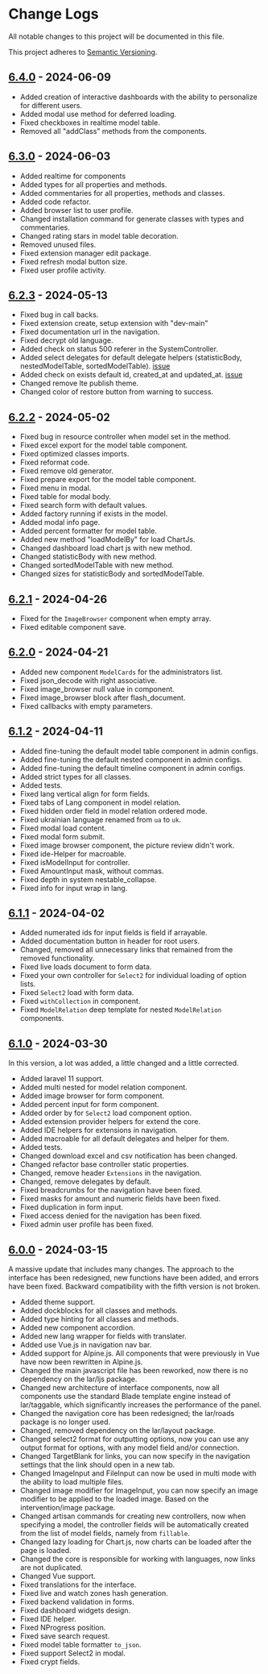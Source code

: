 # Change Logs

All notable changes to this project will be documented in this file.

This project adheres to [Semantic Versioning](http://semver.org/).

## [6.4.0](https://github.com/bfg-s/admin/compare/6.3.0...6.4.0) - 2024-06-09
* Added creation of interactive dashboards with the ability to personalize for different users.
* Added modal use method for deferred loading.
* Fixed checkboxes in realtime model table.
* Removed all "addClass" methods from the components.

## [6.3.0](https://github.com/bfg-s/admin/compare/6.2.3...6.3.0) - 2024-06-03

* Added realtime for components
* Added types for all properties and methods.
* Added commentaries for all properties, methods and classes.
* Added code refactor.
* Added browser list to user profile.
* Changed installation command for generate classes with types and commentaries.
* Changed rating stars in model table decoration.
* Removed unused files.
* Fixed extension manager edit package.
* Fixed refresh modal button size.
* Fixed user profile activity.

## [6.2.3](https://github.com/bfg-s/admin/compare/6.2.2...6.2.3) - 2024-05-13

* Fixed bug in call backs.
* Fixed extension create, setup extension with "dev-main"
* Fixed documentation url in the navigation.
* Fixed decrypt old language.
* Added check on status 500 referer in the SystemController.
* Added select delegates for default delegate helpers (statisticBody, nestedModelTable, sortedModelTable). [issue](https://github.com/bfg-s/admin/issues/1)
* Added check on exists default id, created_at and updated_at. [issue](https://github.com/bfg-s/admin/issues/1)
* Changed remove lte publish theme.
* Changed color of restore button from warning to success.

## [6.2.2](https://github.com/bfg-s/admin/compare/6.2.1...6.2.2) - 2024-05-02

* Fixed bug in resource controller when model set in the method.
* Fixed excel export for the model table component.
* Fixed optimized classes imports.
* Fixed reformat code.
* Fixed remove old generator.
* Fixed prepare export for the model table component.
* Fixed menu in modal.
* Fixed table for modal body.
* Fixed search form with default values.
* Added factory running if exists in the model.
* Added modal info page.
* Added percent formatter for model table. 
* Added new method "loadModelBy" for load ChartJs.
* Changed dashboard load chart js with new method.
* Changed statisticBody with new method.
* Changed sortedModelTable with new method.
* Changed sizes for statisticBody and sortedModelTable.

## [6.2.1](https://github.com/bfg-s/admin/compare/6.2.0...6.2.1) - 2024-04-26

* Fixed for the `ImageBrowser` component when empty array.
* Fixed editable component save.

## [6.2.0](https://github.com/bfg-s/admin/compare/6.1.2...6.2.0) - 2024-04-21

* Added new component `ModelCards` for the administrators list.
* Fixed json_decode with right associative.
* Fixed image_browser null value in component.
* Fixed image_browser block after flash_document.
* Fixed callbacks with empty parameters.

## [6.1.2](https://github.com/bfg-s/admin/compare/6.1.1...6.1.2) - 2024-04-11

* Added fine-tuning the default model table component in admin configs.
* Added fine-tuning the default nested component in admin configs.
* Added fine-tuning the default timeline component in admin configs.
* Added strict types for all classes.
* Added tests.
* Fixed lang vertical align for form fields.
* Fixed tabs of Lang component in model relation.
* Fixed hidden order field in model relation ordered mode.
* Fixed ukrainian language renamed from `ua` to `uk`.
* Fixed modal load content.
* Fixed modal form submit.
* Fixed image browser component, the picture review didn't work.
* Fixed ide-Helper for macroable.
* Fixed isModelInput for controller.
* Fixed AmountInput mask, without commas.
* Fixed depth in system nestable_collapse. 
* Fixed info for input wrap in lang.

## [6.1.1](https://github.com/bfg-s/admin/compare/6.1.0...6.1.1) - 2024-04-02

* Added numerated ids for input fields is field if arrayable.
* Added documentation button in header for root users.
* Changed, removed all unnecessary links that remained from the removed functionality.
* Fixed live loads document to form data.
* Fixed your own controller for `Select2` for individual loading of option lists.
* Fixed `Select2` load with form data.
* Fixed `withCollection` in component.
* Fixed `ModelRelation` deep template for nested `ModelRelation` components.

## [6.1.0](https://github.com/bfg-s/admin/compare/6.0.0...6.1.0) - 2024-03-30

In this version, a lot was added, a little changed and a little corrected.

* Added laravel 11 support.
* Added multi nested for model relation component.
* Added image browser for form component.
* Added percent input for form component.
* Added order by for `Select2` load component option.
* Added extension provider helpers for extend the core.
* Added IDE helpers for extensions in navigation.
* Added macroable for all default delegates and helper for them.
* Added tests.
* Changed download excel and csv notification has been changed.
* Changed refactor base controller static properties.
* Changed, remove header `Extensions` in the navigation.
* Changed, remove delegates by default.
* Fixed breadcrumbs for the navigation have been fixed.
* Fixed masks for amount and numeric fields have been fixed.
* Fixed duplication in form input.
* Fixed access denied for the navigation has been fixed.
* Fixed admin user profile has been fixed.

## [6.0.0](https://github.com/bfg-s/admin/compare/5.5.7...6.0.0) - 2024-03-15

A massive update that includes many changes. 
The approach to the interface has been redesigned, new functions have been added, and errors have been fixed.
Backward compatibility with the fifth version is not broken.

* Added theme support.
* Added dockblocks for all classes and methods.
* Added type hinting for all classes and methods.
* Added new component accordion.
* Added new lang wrapper for fields with translater.
* Added use Vue.js in navigation nav bar.
* Added support for Alpine.js. All components that were previously in Vue have now been rewritten in Alpine.js. 
* Changed the main javascript file has been reworked, now there is no dependency on the lar/ljs package.
* Changed new architecture of interface components, now all components use the standard Blade template engine instead of lar/taggable, which significantly increases the performance of the panel.
* Changed the navigation core has been redesigned; the lar/roads package is no longer used.
* Changed, removed dependency on the lar/layout package.
* Changed select2 format for outputting options, now you can use any output format for options, with any model field and/or connection.
* Changed TargetBlank for links, you can now specify in the navigation settings that the link should open in a new tab.
* Changed ImageInput and FileInput can now be used in multi mode with the ability to load multiple files.
* Changed image modifier for ImageInput, you can now specify an image modifier to be applied to the loaded image. Based on the intervention/image package.
* Changed artisan commands for creating new controllers, now when specifying a model, the controller fields will be automatically created from the list of model fields, namely from `fillable`.
* Changed lazy loading for Chart.js, now charts can be loaded after the page is loaded.
* Changed the core is responsible for working with languages, now links are not duplicated.
* Changed Vue support.
* Fixed translations for the interface.
* Fixed live and watch zones hash generation.
* Fixed backend validation in forms.
* Fixed dashboard widgets design.
* Fixed IDE helper.
* Fixed NProgress position.
* Fixed save search request.
* Fixed model table formatter `to_json`.
* Fixed support Select2 in modal.
* Fixed crypt fields.
